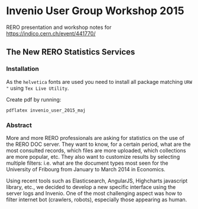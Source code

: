 # Invenio User Group Workshop 2015

RERO presentation and workshop notes for <https://indico.cern.ch/event/441770/>

## The New RERO Statistics Services

### Installation

As the `helvetica` fonts are used you need to install all package matching `URW "` using `Tex Live Utility`.

Create pdf by running:

	pdflatex invenio_user_2015_maj

### Abstract

More and more RERO professionals are asking for statistics on the use of the
RERO DOC server. They want to know, for a certain period, what are the most
consulted records, which files are more uploaded, which collections are more
popular, etc. They also want to customize results by selecting multiple
filters: i.e. what are the document types most seen for the University of
Fribourg from January to March 2014 in Economics.

Using recent tools such as Elasticsearch, AngularJS, Highcharts javascript
library, etc., we decided to develop a new specific interface using the server
logs and Invenio. One of the most challenging aspect was how to filter internet
bot (crawlers, robots), especially those appearing as human.

